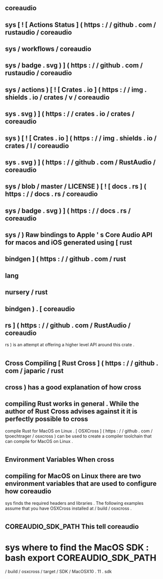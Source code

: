 #
coreaudio
-
sys
[
!
[
Actions
Status
]
(
https
:
/
/
github
.
com
/
rustaudio
/
coreaudio
-
sys
/
workflows
/
coreaudio
-
sys
/
badge
.
svg
)
]
(
https
:
/
/
github
.
com
/
rustaudio
/
coreaudio
-
sys
/
actions
)
[
!
[
Crates
.
io
]
(
https
:
/
/
img
.
shields
.
io
/
crates
/
v
/
coreaudio
-
sys
.
svg
)
]
(
https
:
/
/
crates
.
io
/
crates
/
coreaudio
-
sys
)
[
!
[
Crates
.
io
]
(
https
:
/
/
img
.
shields
.
io
/
crates
/
l
/
coreaudio
-
sys
.
svg
)
]
(
https
:
/
/
github
.
com
/
RustAudio
/
coreaudio
-
sys
/
blob
/
master
/
LICENSE
)
[
!
[
docs
.
rs
]
(
https
:
/
/
docs
.
rs
/
coreaudio
-
sys
/
badge
.
svg
)
]
(
https
:
/
/
docs
.
rs
/
coreaudio
-
sys
/
)
Raw
bindings
to
Apple
'
s
Core
Audio
API
for
macos
and
iOS
generated
using
[
rust
-
bindgen
]
(
https
:
/
/
github
.
com
/
rust
-
lang
-
nursery
/
rust
-
bindgen
)
.
[
coreaudio
-
rs
]
(
https
:
/
/
github
.
com
/
RustAudio
/
coreaudio
-
rs
)
is
an
attempt
at
offering
a
higher
level
API
around
this
crate
.
#
#
Cross
Compiling
[
Rust
Cross
]
(
https
:
/
/
github
.
com
/
japaric
/
rust
-
cross
)
has
a
good
explanation
of
how
cross
-
compiling
Rust
works
in
general
.
While
the
author
of
Rust
Cross
advises
against
it
it
is
perfectly
possible
to
cross
-
compile
Rust
for
MacOS
on
Linux
.
[
OSXCross
]
(
https
:
/
/
github
.
com
/
tpoechtrager
/
osxcross
)
can
be
used
to
create
a
compiler
toolchain
that
can
compile
for
MacOS
on
Linux
.
#
#
#
Environment
Variables
When
cross
-
compiling
for
MacOS
on
Linux
there
are
two
environment
variables
that
are
used
to
configure
how
coreaudio
-
sys
finds
the
required
headers
and
libraries
.
The
following
examples
assume
that
you
have
OSXCross
installed
at
/
build
/
osxcross
.
#
#
#
#
COREAUDIO_SDK_PATH
This
tell
coreaudio
-
sys
where
to
find
the
MacOS
SDK
:
bash
export
COREAUDIO_SDK_PATH
=
/
build
/
osxcross
/
target
/
SDK
/
MacOSX10
.
11
.
sdk
